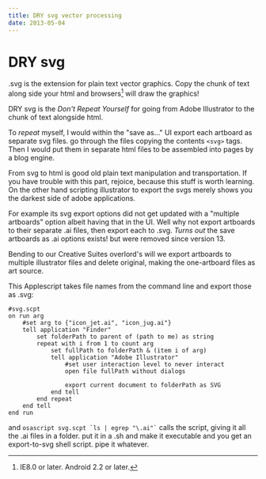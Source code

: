```yaml
---
title: DRY svg vector processing
date: 2013-05-04
---
```


# DRY svg

.svg is the extension for plain text vector graphics. Copy the chunk of text along side your html and browsers[^1] will draw the graphics!

DRY svg is the *Don't Repeat Yourself* for going from Adobe Illustrator to the chunk of text alongside html.

To *repeat* myself, I would within the "save as..." UI export each artboard as separate svg files. go through the files copying the contents `<svg>` tags. Then I would put them in separate html files to be assembled into pages by a blog engine.

From svg to html is good old plain text manipulation and transportation. If you have trouble with this part, rejoice, because this stuff is worth learning. On the other hand scripting illustrator to export the svgs merely shows you the darkest side of adobe applications.

For example its svg export options did not get updated with a "multiple artboards" option albeit having that in the UI. Well why not export artboards to their separate .ai files, then export each to .svg. *Turns out* the save artboards as .ai options exists! but were removed since version 13.

Bending to our Creative Suites overlord's will we export artboards to multiple illustrator files and delete original, making the one-artboard files as art source.

This Applescript takes file names from the command line and export those as .svg:

    #svg.scpt
    on run arg
    	#set arg to {"icon_jet.ai", "icon_jug.ai"}
    	tell application "Finder"
    		set folderPath to parent of (path to me) as string
    		repeat with i from 1 to count arg
    			set fullPath to folderPath & (item i of arg)
    			tell application "Adobe Illustrator"
    				#set user interaction level to never interact
    				open file fullPath without dialogs
			
    				export current document to folderPath as SVG
    			end tell
    		end repeat
    	end tell
    end run

and `` osascript svg.scpt `ls | egrep "\.ai"` `` calls the script, giving it all the .ai files in a folder. put it in a .sh and make it executable and you get an export-to-svg shell script. pipe it whatever.

[^1]: IE8.0 or later. Android 2.2 or later.